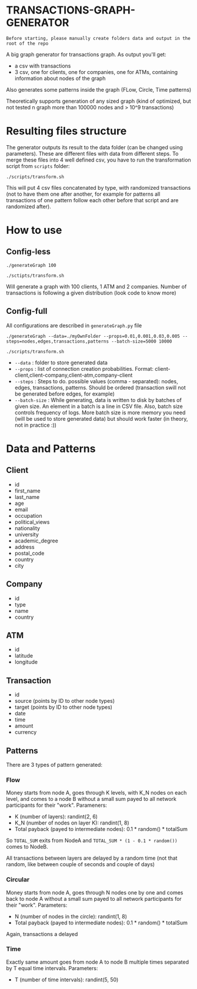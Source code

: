 # TRANSACTIONS-GRAPH-GENERATOR
`Before starting, please manually create folders data and output in the root of the repo`

A big graph generator for transactions graph. As output you'll get:
* a csv with transactions
* 3 csv, one for clients, one for companies, one for ATMs, containing information about nodes of the graph

Also generates some patterns inside the graph (FLow, Circle, Time patterns)

Theoretically supports generation of any sized graph (kind of optimized, but not tested n graph more than 100000 nodes and > 10^9 transactions)

# Resulting files structure
The generator outputs its result to the data folder (can be changed using parameters). These are different files with data from different steps.
To merge these files into 4 well defined csv, you have to run the transformation script from `scripts` folder:
```
./scripts/transform.sh
```
This will put 4 csv files concatenated by type, with randomized transactions (not to have them one after another, for example for patterns all transactions of one pattern follow each other before that script and are randomized after).

# How to use
## Config-less
```
./generateGraph 100

./sctipts/transform.sh
```
Will generate a graph with 100 clients, 1 ATM and 2 companies.  Number of transactions is following a given distribution (look code to know more)

## Config-full
All configurations are described in `generateGraph.py` file
```
./generateGraph --data=./myOwnFolder --props=0.01,0.001,0.03,0.005 --steps=nodes,edges,transactions,patterns --batch-size=5000 10000

./scripts/transform.sh
```
* `--data` : folder to store generated data
* `--props` : list of connection creation probabilities. Format: client-client,client-company,client-atm,company-client
* `--steps` : Steps to do. possible values (comma - separated): nodes, edges, transactions, patterns. Should be ordered (transaction swill not be generated before edges, for example)
* `--batch-size` : While generating, data is written to disk by batches of given size. An element in a batch is a line in CSV file. Also, batch size controls frequency of logs. More batch size is more memory you need (will be used to store generated data) but should work faster (in theory, not in practice :))

# Data and Patterns
## Client
* id
* first_name
* last_name
* age
* email
* occupation
* political_views
* nationality
* university
* academic_degree
* address
* postal_code
* country
* city

## Company
* id
* type
* name
* country

## ATM
* id
* latitude
* longitude

## Transaction
* id
* source (points by ID to other node types)
* target (points by ID to other node types)
* date
* time
* amount
* currency

## Patterns
There are 3 types of pattern generated:
### Flow
Money starts from node A, goes through K levels, with K_N nodes on each level, and comes to a node B without a small sum payed to all network participants for their "work". Parameners:
* K (number of layers): randint(2, 6)
* K_N (number of nodes on layer K): randint(1, 8)
* Total payback (payed to intermediate nodes): 0.1 * random() * totalSum

So `TOTAL_SUM` exits from NodeA and `TOTAL_SUM * (1 - 0.1 * random())` comes to NodeB.

All transactions between layers are delayed by a random time (not that random, like between couple of seconds and couple of days)
### Circular
Money starts from node A, goes through N nodes one by one and comes back to node A without a small sum payed to all network participants for their "work". Parameters:
* N (number of nodes in the circle): randint(1, 8)
* Total payback (payed to intermediate nodes): 0.1 * random() * totalSum

Again, transactions a delayed

### Time
Exactly same amount goes from node A to node B multiple times separated by T equal time intervals. Parameters:
* T (number of time intervals): randint(5, 50)
